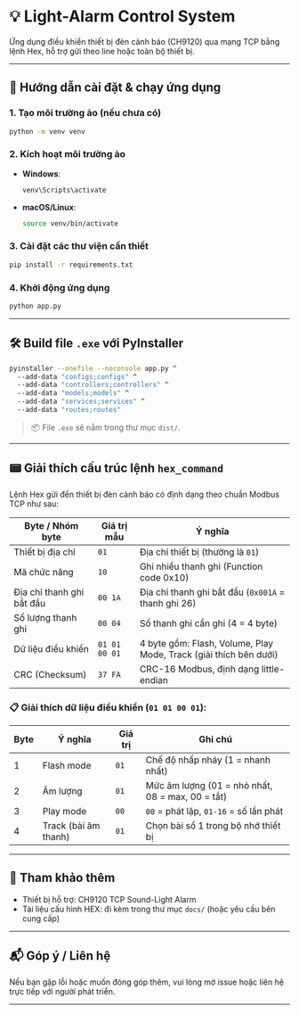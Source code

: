 
# 💡 Light-Alarm Control System

Ứng dụng điều khiển thiết bị đèn cảnh báo (CH9120) qua mạng TCP bằng lệnh Hex, hỗ trợ gửi theo line hoặc toàn bộ thiết bị.

---

## 🚀 Hướng dẫn cài đặt & chạy ứng dụng

### 1. Tạo môi trường ảo (nếu chưa có)
```bash
python -m venv venv
```

### 2. Kích hoạt môi trường ảo
- **Windows**:
  ```bash
  venv\Scripts\activate
  ```
- **macOS/Linux**:
  ```bash
  source venv/bin/activate
  ```

### 3. Cài đặt các thư viện cần thiết
```bash
pip install -r requirements.txt
```

### 4. Khởi động ứng dụng
```bash
python app.py
```

---

## 🛠️ Build file `.exe` với PyInstaller

```bash
pyinstaller --onefile --noconsole app.py ^
  --add-data "configs;configs" ^
  --add-data "controllers;controllers" ^
  --add-data "models;models" ^
  --add-data "services;services" ^
  --add-data "routes;routes"
```

> 📦 File `.exe` sẽ nằm trong thư mục `dist/`.

---

## 📟 Giải thích cấu trúc lệnh `hex_command`

Lệnh Hex gửi đến thiết bị đèn cảnh báo có định dạng theo chuẩn Modbus TCP như sau:

| Byte / Nhóm byte         | Giá trị mẫu              | Ý nghĩa                                                                 |
|--------------------------|--------------------------|------------------------------------------------------------------------|
| Thiết bị địa chỉ         | `01`                     | Địa chỉ thiết bị (thường là `01`)                                     |
| Mã chức năng             | `10`                     | Ghi nhiều thanh ghi (Function code 0x10)                              |
| Địa chỉ thanh ghi bắt đầu| `00 1A`                  | Địa chỉ thanh ghi bắt đầu (`0x001A` = thanh ghi 26)                   |
| Số lượng thanh ghi       | `00 04`                  | Số thanh ghi cần ghi (4 = 4 byte)                                     |
| Dữ liệu điều khiển       | `01 01 00 01`            | 4 byte gồm: Flash, Volume, Play Mode, Track (giải thích bên dưới)     |
| CRC (Checksum)           | `37 FA`                  | CRC-16 Modbus, định dạng little-endian                                |

### 📋 Giải thích dữ liệu điều khiển (`01 01 00 01`):

| Byte | Ý nghĩa             | Giá trị  | Ghi chú                                            |
|------|---------------------|----------|----------------------------------------------------|
| 1    | Flash mode          | `01`     | Chế độ nhấp nháy (1 = nhanh nhất)                  |
| 2    | Âm lượng            | `01`     | Mức âm lượng (01 = nhỏ nhất, 08 = max, 00 = tắt)   |
| 3    | Play mode           | `00`     | `00` = phát lặp, `01-16` = số lần phát             |
| 4    | Track (bài âm thanh)| `01`     | Chọn bài số 1 trong bộ nhớ thiết bị                |

---

## 📄 Tham khảo thêm

- Thiết bị hỗ trợ: CH9120 TCP Sound-Light Alarm
- Tài liệu cấu hình HEX: đi kèm trong thư mục `docs/` (hoặc yêu cầu bên cung cấp)

---

## 📬 Góp ý / Liên hệ

Nếu bạn gặp lỗi hoặc muốn đóng góp thêm, vui lòng mở issue hoặc liên hệ trực tiếp với người phát triển.

---
